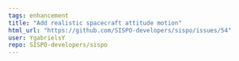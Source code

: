 ```yaml
---
tags: enhancement
title: "Add realistic spacecraft attitude motion"
html_url: "https://github.com/SISPO-developers/sispo/issues/54"
user: YgabrielsY
repo: SISPO-developers/sispo
---
```



